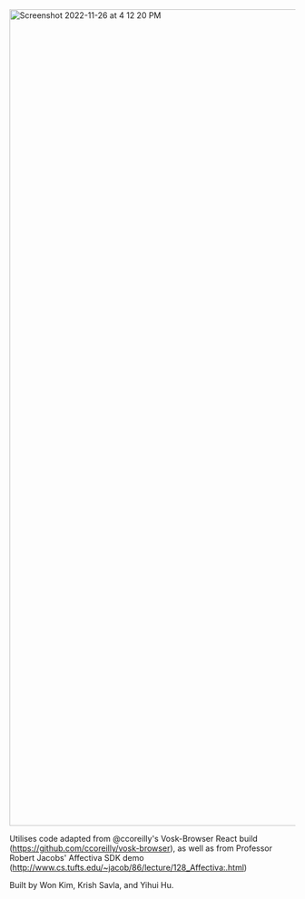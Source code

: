 <img width="1440" alt="Screenshot 2022-11-26 at 4 12 20 PM" src="https://user-images.githubusercontent.com/90987235/204109093-d0e64d0b-3de1-46b2-9757-9e5f2baf7dc0.png">

Utilises code adapted from @ccoreilly's Vosk-Browser React build (https://github.com/ccoreilly/vosk-browser), as well as from Professor Robert Jacobs' Affectiva SDK demo (http://www.cs.tufts.edu/~jacob/86/lecture/128_Affectiva:.html)

Built by Won Kim, Krish Savla, and Yihui Hu.
